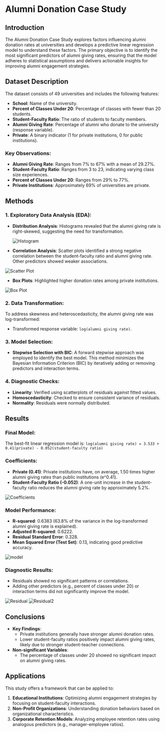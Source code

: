 # Alumni Donation Case Study

## Introduction
The Alumni Donation Case Study explores factors influencing alumni donation rates at universities and develops a predictive linear regression model to understand these factors. The primary objective is to identify the most significant predictors of alumni giving rates, ensuring that the model adheres to statistical assumptions and delivers actionable insights for improving alumni engagement strategies.

## Dataset Description
The dataset consists of 49 universities and includes the following features:

- **School**: Name of the university.
- **Percent of Classes Under 20**: Percentage of classes with fewer than 20 students.
- **Student-Faculty Ratio**: The ratio of students to faculty members.
- **Alumni Giving Rate**: Percentage of alumni who donate to the university (response variable).
- **Private**: A binary indicator (1 for private institutions, 0 for public institutions).

### Key Observations:
- **Alumni Giving Rate**: Ranges from 7% to 67% with a mean of 29.27%.
- **Student-Faculty Ratio**: Ranges from 3 to 23, indicating varying class size experiences.
- **Percent of Classes Under 20**: Ranges from 29% to 77%.
- **Private Institutions**: Approximately 69% of universities are private.

## Methods
### 1. Exploratory Data Analysis (EDA):
- **Distribution Analysis**: Histograms revealed that the alumni giving rate is right-skewed, suggesting the need for transformation.

  ![Histogram](hist.png)
- **Correlation Analysis**: Scatter plots identified a strong negative correlation between the student-faculty ratio and alumni giving rate. Other predictors showed weaker associations.

![Scatter Plot](scatter.png)
- **Box Plots**: Highlighted higher donation rates among private institutions.

![Box Plot](boxplot.png)

### 2. Data Transformation:
To address skewness and heteroscedasticity, the alumni giving rate was log-transformed:
- Transformed response variable: `log(alumni giving rate)`.

### 3. Model Selection:
- **Stepwise Selection with BIC**: A forward stepwise approach was employed to identify the best model. This method minimizes the Bayesian Information Criterion (BIC) by iteratively adding or removing predictors and interaction terms.

### 4. Diagnostic Checks:
- **Linearity**: Verified using scatterplots of residuals against fitted values.
- **Homoscedasticity**: Checked to ensure consistent variance of residuals.
- **Normality**: Residuals were normally distributed.

## Results
### Final Model:
The best-fit linear regression model is:
`log(alumni giving rate) = 3.533 + 0.41(private) - 0.052(student-faculty ratio)`


### Coefficients:
- **Private (0.41)**: Private institutions have, on average, 1.50 times higher alumni giving rates than public institutions (e^0.41).
- **Student-Faculty Ratio (-0.052)**: A one-unit increase in the student-faculty ratio reduces the alumni giving rate by approximately 5.2%.

![Coefficients](coeff.png)

### Model Performance:
- **R-squared**: 0.6383 (63.8% of the variance in the log-transformed alumni giving rate is explained).
- **Adjusted R-squared**: 0.6222.
- **Residual Standard Error**: 0.328.
- **Mean Squared Error (Test Set)**: 0.13, indicating good predictive accuracy.

![model](model.png)

### Diagnostic Results:
- Residuals showed no significant patterns or correlations.
- Adding other predictors (e.g., percent of classes under 20) or interaction terms did not significantly improve the model.


![Residual](residual.png)
![Residual2](residual2.png)

## Conclusions
- **Key Findings**:
  - Private institutions generally have stronger alumni donation rates.
  - Lower student-faculty ratios positively impact alumni giving rates, likely due to stronger student-teacher connections.
- **Non-significant Variables**:
  - The percentage of classes under 20 showed no significant impact on alumni giving rates.

## Applications
This study offers a framework that can be applied to:
1. **Educational Institutions**: Optimizing alumni engagement strategies by focusing on student-faculty interactions.
2. **Non-Profit Organizations**: Understanding donation behaviors based on organizational characteristics.
3. **Corporate Retention Models**: Analyzing employee retention rates using analogous predictors (e.g., manager-employee ratios).

